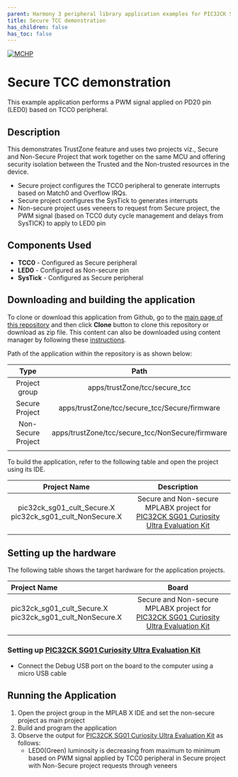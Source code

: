```yaml
---
parent: Harmony 3 peripheral library application examples for PIC32CK SG/GC family
title: Secure TCC demonstration 
has_children: false
has_toc: false
---
```


[![MCHP](https://www.microchip.com/ResourcePackages/Microchip/assets/dist/images/logo.png)](https://www.microchip.com)

# Secure TCC demonstration

This example application performs a PWM signal applied on PD20 pin (LED0) based on TCC0 peripheral.

## Description

This demonstrates TrustZone feature and uses two projects viz., Secure and Non-Secure Project that work together on the same
MCU and offering security isolation between the Trusted and the Non-trusted resources in the device.

- Secure project configures the TCC0 peripheral to generate interrupts based on Match0 and Overflow IRQs.
- Secure project configures the SysTick to generates interrupts
- Non-secure project uses veneers to request from Secure project, the PWM signal (based on TCC0 duty cycle management and delays from SysTICK) to apply to LED0 pin

## Components Used

- **TCC0** - Configured as Secure peripheral
- **LED0** - Configured as Non-secure pin
- **SysTick** - Configured as Secure peripheral

## Downloading and building the application

To clone or download this application from Github, go to the [main page of this repository](https://github.com/Microchip-MPLAB-Harmony/csp_apps_pic32cm_le_ls) and then click **Clone** button to clone this repository or download as zip file.
This content can also be downloaded using content manager by following these [instructions](https://github.com/Microchip-MPLAB-Harmony/contentmanager/wiki).

Path of the application within the repository is as shown below:

| Type        | Path                         |
|:-----------:|:----------------------------:|
| Project group | apps/trustZone/tcc/secure_tcc |
|Secure Project|  apps/trustZone/tcc/secure_tcc/Secure/firmware |
|Non-Secure Project|  apps/trustZone/tcc/secure_tcc/NonSecure/firmware |
||||

To build the application, refer to the following table and open the project using its IDE.

| Project Name      | Description                                    |
| :-----------------: | :----------------------------------------------: |
| pic32ck_sg01_cult_Secure.X <br> pic32ck_sg01_cult_NonSecure.X | Secure and Non-secure MPLABX project for [PIC32CK SG01 Curiosity Ultra Evaluation Kit]() |
|||

## Setting up the hardware

The following table shows the target hardware for the application projects.

| Project Name| Board|
|:---------|:---------:|
| pic32ck_sg01_cult_Secure.X <br> pic32ck_sg01_cult_NonSecure.X | Secure and Non-secure MPLABX project for [PIC32CK SG01 Curiosity Ultra Evaluation Kit]() |
|||

### Setting up [PIC32CK SG01 Curiosity Ultra Evaluation Kit]() 

- Connect the Debug USB port on the board to the computer using a micro USB cable

## Running the Application

1. Open the project group in the MPLAB X IDE and set the non-secure project as main project
2. Build and program the application
3. Observe the output for [PIC32CK SG01 Curiosity Ultra Evaluation Kit]()  as follows:
    - LED0(Green) luminosity is decreasing from maximum to minimum based on PWM signal applied by TCC0 peripheral in Secure project with Non-Secure project requests through veneers